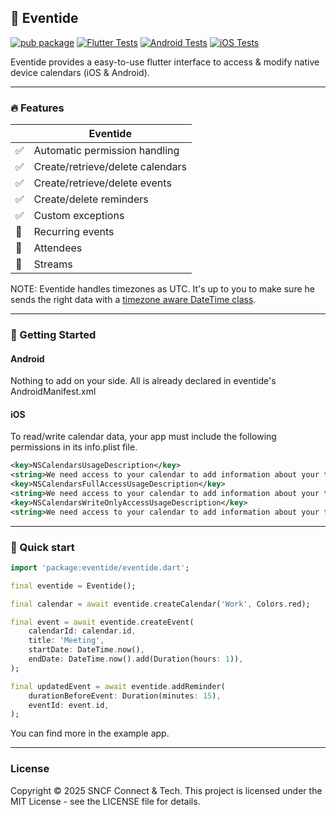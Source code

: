 ## 📆 Eventide

[![pub package](https://img.shields.io/pub/v/eventide.svg)](https://pub.dev/packages/eventide) [![Flutter Tests](https://github.com/sncf-connect-tech/eventide/actions/workflows/flutter.yml/badge.svg)](https://github.com/sncf-connect-tech/eventide/actions/workflows/flutter.yml) [![Android Tests](https://github.com/sncf-connect-tech/eventide/actions/workflows/android.yml/badge.svg)](https://github.com/sncf-connect-tech/eventide/actions/workflows/android.yml) [![iOS Tests](https://github.com/sncf-connect-tech/eventide/actions/workflows/ios.yml/badge.svg)](https://github.com/sncf-connect-tech/eventide/actions/workflows/ios.yml)

Eventide provides a easy-to-use flutter interface to access & modify native device calendars (iOS & Android).

---

### 🔥 Features
|    | Eventide |
---- | --------------------------------
:white_check_mark: | Automatic permission handling
:white_check_mark: | Create/retrieve/delete calendars
:white_check_mark: | Create/retrieve/delete events
:white_check_mark: | Create/delete reminders
:white_check_mark: | Custom exceptions
:construction: | Recurring events
:construction: | Attendees
:construction: | Streams

NOTE: Eventide handles timezones as UTC. It's up to you to make sure he sends the right data with a [timezone aware DateTime class](https://pub.dev/packages/timezone).

---

### 🔨 Getting Started

#### Android

Nothing to add on your side. All is already declared in eventide's AndroidManifest.xml

#### iOS

To read/write calendar data, your app must include the following permissions in its info.plist file.

```xml
<key>NSCalendarsUsageDescription</key>
<string>We need access to your calendar to add information about your trip.</string>
<key>NSCalendarsFullAccessUsageDescription</key>
<string>We need access to your calendar to add information about your trip.</string>
<key>NSCalendarsWriteOnlyAccessUsageDescription</key>
<string>We need access to your calendar to add information about your trip.</string>
```

---

### 🚀 Quick start

```dart
import 'package:eventide/eventide.dart';

final eventide = Eventide();

final calendar = await eventide.createCalendar('Work', Colors.red);

final event = await eventide.createEvent(
    calendarId: calendar.id,
    title: 'Meeting',
    startDate: DateTime.now(),
    endDate: DateTime.now().add(Duration(hours: 1)),
);

final updatedEvent = await eventide.addReminder(
    durationBeforeEvent: Duration(minutes: 15),
    eventId: event.id,
);
```

You can find more in the example app.

---

### License

Copyright © 2025 SNCF Connect & Tech. This project is licensed under the MIT License - see the LICENSE file for details.
